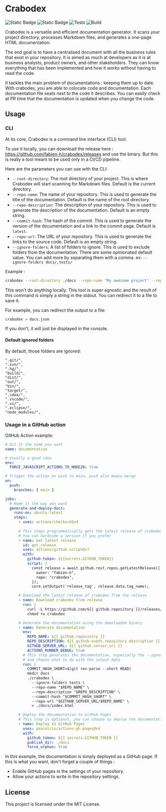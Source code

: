 # Crabodex

![Static Badge](https://img.shields.io/badge/Github-fabien--h%2Fcrabodex-dddddd?logo=github)
![Static Badge](https://img.shields.io/badge/licence-MIT-dddddd?logo=opensourceinitiative&logoColor=%23ffffff)
![Tests](https://img.shields.io/badge/tests-passing-green)
![Build](https://img.shields.io/badge/build-passing-green)


Crabodex is a versatile and efficient documentation generator. It scans your project directory, processes Markdown files, and generates a one-page HTML documentation.

The end goal is to have a centralised document with all the business rules that exist in your repository. It is aimed as much at developers as it is at business analysts, product owners, and other stakeholders. They can know everything that has been implemented and how it works without having to read the code.

It tackles the main problem of documentations : keeping them up to date. With crabodex, you are able to colocate code and documentation. Each documentation file seats next to the code it describes. You can easily check at PR time that the documentation is updated when you change the code.


## Usage

### CLI

At its core, Crabodex is a command line interface (CLI) tool.

To use it locally, you can download the release here : https://github.com/fabien-h/crabodex/releases and use the binary. But this is really a tool meant to be used only in a CI/CD pipeline.

Here are the parameters you can use with the CLI:

- `--root-directory`: The root directory of your project. This is where Crabodex will start scanning for Markdown files. Default is the current directory.
- `--repo-name`: The name of your repository. This is used to generate the title of the documentation. Default is the name of the root directory.
- `--repo-description`: The description of your repository. This is used to generate the description of the documentation. Default is an empty string.
- `--commit-hash`: The hash of the commit. This is used to generate the version of the documentation and a link to the commit page. Default is `latest`.
- `--repo-url`: The URL of your repository. This is used to generate the links to the source code. Default is an empty string.
- `--ignore-folders`: A list of folders to ignore. This is used to exclude folders from the documentation. There are some opinionated default value. You can add more by separating them with a comma. ex: `--ignore-folders docs/,tests/`

Example :

```bash
crabodex --root-directory ./docs --repo-name "My awesome project" --repo-description "This is my awesome project" --commit-hash 1234567890 --repo-url https://github.com/me/my-awesome-project --ignore-folders docs/,tests/
```

This won't do anything locally. This tool is super agnostic and the result of this command is simply a string in the stdout. You can redirect it to a file to save it.

For example, you can redirect the output to a file:

```bash
crabodex > docs.json
```

If you don't, it will just be displayed in the console.

#### Default ignored folders

By default, those folders are ignored:

```
".git/",
".svn/",
".hg/",
"build/",
"dist/",
"out/",
"bin/",
"target/",
".idea/",
".vscode/",
".vs/",
".eclipse/",
"node_modules/",
```

### Usage in a GitHub action

GitHub Action example:

```yaml
# Git it the name you want
name: documentation

# Usually a good idea
env:
  FORCE_JAVASCRIPT_ACTIONS_TO_NODE20: true

# Trigger the action on push to main, push also means merge
on:
  push:
    branches: [ main ]

jobs:
  # Name it the way you want
  generate-and-deploy-docs:
    runs-on: ubuntu-latest
    steps:
      - uses: actions/checkout@v4
      
      # This steps programmatically gets the latest release of crabodex
      # You can hardcode a version if you prefer
      - name: Get latest release
        id: get_release
        uses: actions/github-script@v7
        with:
          github-token: ${{secrets.GITHUB_TOKEN}}
          script: |
            const release = await github.rest.repos.getLatestRelease({
              owner: "fabien-h",
              repo: "crabodex",
            });
            core.setOutput('release_tag', release.data.tag_name);

      # Download the latest release of crabodex from the release
      - name: Download crabodex from release
        run: |
          curl -L https://github.com/${{ github.repository }}/releases/download/${{ steps.get_release.outputs.release_tag }}/crabodex -o crabodex
          chmod +x crabodex

      # Generate the documentation using the downloaded binary
      - name: Generate documentation
        env:
          REPO_NAME: ${{ github.repository }}
          REPO_DESCRIPTION: ${{ github.event.repository.description }}
          GITHUB_SERVER_URL: ${{ github.server_url }}
          ACTIONS_RUNNER_DEBUG: true
        # This step generates the documentation, especially the --ignore-folders
        # and choose what to do with the output data
        run: |
          COMMIT_HASH_SHORT=$(git rev-parse --short HEAD)
          mkdir docs
          ./crabodex \
            --ignore-folders tests \
            --repo-name "$REPO_NAME" \
            --repo-description "$REPO_DESCRIPTION" \
            --commit-hash "$COMMIT_HASH_SHORT" \
            --repo-url "$GITHUB_SERVER_URL/$REPO_NAME" \
            > ./docs/index.html

      # Deploy the documentation to GitHub Pages
      # This step is optional, you can choose to deploy the documentation anywhere
      - name: Deploy to GitHub Pages
        uses: peaceiris/actions-gh-pages@v4
        with:
          github_token: ${{ secrets.GITHUB_TOKEN }}
          publish_dir: ./docs
          force_orphan: true
```

In this example, the documentation is simply deployed as a GitHub page. If this is what you want, don't forget a couple of things :
- Enable GitHub pages in the settings of your repository.
- Allow your actions to write in the repository settings.

## License

This project is licensed under the MIT License.

